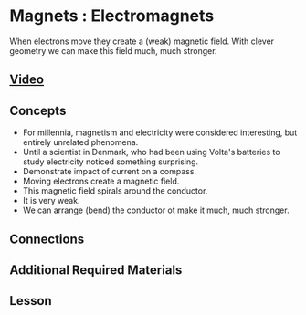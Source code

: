 # Magnets : Electromagnets
When electrons move they create a (weak) magnetic field. With clever geometry we can make this field much, much stronger.

## [Video](https://vimeo.com/1031275874)

## Concepts
- For millennia, magnetism and electricity were considered interesting, but entirely unrelated phenomena.
- Until a scientist in Denmark, who had been using Volta's batteries to study electricity noticed something surprising.
- Demonstrate impact of current on a compass.
- Moving electrons create a magnetic field.
- This magnetic field spirals around the conductor.
- It is very weak.
- We can arrange (bend) the conductor ot make it much, much stronger.

## Connections

## Additional Required Materials

## Lesson
